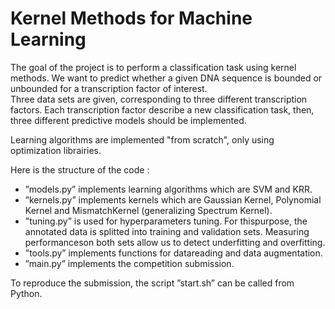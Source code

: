 # Kernel Methods for Machine Learning

The goal of the project is to perform a classification task using kernel methods.
We want to predict whether a given DNA sequence is bounded or unbounded for a transcription factor of interest.  
Three data sets are given, corresponding to three different transcription factors. Each transcription factor describe a new classification task, then, three different predictive models should be implemented.

Learning algorithms are implemented "from scratch", only using optimization librairies.

Here is the structure of the code :
  -  ”models.py” implements learning algorithms which are SVM and KRR.
  -  ”kernels.py”  implements  kernels  which  are  Gaussian  Kernel,  Polynomial  Kernel  and  MismatchKernel (generalizing Spectrum Kernel).  
  -  ”tuning.py” is used for hyperparameters tuning.  For thispurpose, the annotated data is splitted into training and validation sets.  Measuring performanceson both sets allow us to detect underfitting and overfitting. 
  -  ”tools.py” implements functions for datareading and data augmentation.  
  -  ”main.py” implements the competition submission.

To reproduce the submission, the script ”start.sh” can be called from Python.
